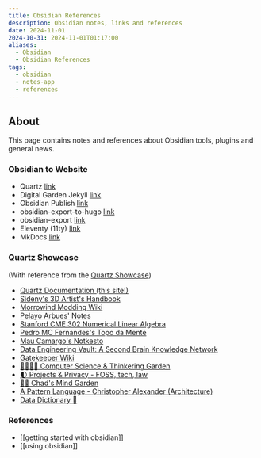 ```yaml
---
title: Obsidian References
description: Obsidian notes, links and references
date: 2024-11-01
2024-10-31: 2024-11-01T01:17:00
aliases:
  - Obsidian
  - Obsidian References
tags:
  - obsidian
  - notes-app
  - references
---
```

## About

This page contains notes and references about Obsidian tools, plugins and general news.

### Obsidian to Website
- Quartz [link](https://github.com/jackyzha0/quartz)
- Digital Garden Jekyll [link](https://github.com/maximevaillancourt/digital-garden-jekyll-template)
- Obsidian Publish [link](https://obsidian.md/publish)
- obsidian-export-to-hugo [link](https://github.com/yzhang-gh/obsidian-export-to-hugo)
- obsidian-export [link](https://github.com/zoni/obsidian-export)
- Eleventy (11ty) [link](https://www.11ty.dev/)
- MkDocs [link](https://www.mkdocs.org/)

### Quartz Showcase
(With reference from the [Quartz Showcase](https://quartz.jzhao.xyz/showcase))

- [Quartz Documentation (this site!)](https://quartz.jzhao.xyz/)
- [Sideny's 3D Artist's Handbook](https://sidney-eliot.github.io/3d-artists-handbook/)
- [Morrowind Modding Wiki](https://morrowind-modding.github.io/)
- [Pelayo Arbues' Notes](https://pelayoarbues.com/)
- [Stanford CME 302 Numerical Linear Algebra](https://ericdarve.github.io/NLA/)
- [Pedro MC Fernandes's Topo da Mente](https://www.pmcf.xyz/topo-da-mente/)
- [Mau Camargo's Notkesto](https://notes.camargomau.com/)
- [Data Engineering Vault: A Second Brain Knowledge Network](https://vault.ssp.sh/)
- [Gatekeeper Wiki](https://www.gatekeeper.wiki)
- [🥷🏻🌳🍃 Computer Science & Thinkering Garden](https://notes.yxy.ninja)
- [🌓 Projects & Privacy - FOSS, tech, law](https://be-far.com)
- [🧠🌳 Chad's Mind Garden](https://www.chadly.net/)
- [A Pattern Language - Christopher Alexander (Architecture)](https://patternlanguage.cc/)
- [Data Dictionary 🧠](https://glossary.airbyte.com/)
### References

- [[getting started with obsidian]]
- [[using obsidian]]